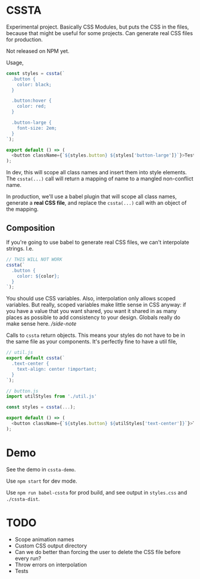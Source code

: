 # CSSTA

Experimental project. Basically CSS Modules, but puts the CSS in the files, because that might be useful for some projects. Can generate real CSS files for production.

Not released on NPM yet.

Usage,

```js
const styles = cssta(`
  .button {
    color: black;
  }

  .button:hover {
    color: red;
  }

  .button-large {
    font-size: 2em;
  }
`);

export default () => (
  <button className={`${styles.button} ${styles['button-large']}`}>Test</button>
);
```

In dev, this will scope all class names and insert them into style elements. The `cssta(...)` call will return a mapping of name to a mangled non-conflict name.

In production, we'll use a babel plugin that will scope all class names, generate a **real CSS file**, and replace the `cssta(...)` call with an object of the mapping.

## Composition

If you're going to use babel to generate real CSS files, we can't interpolate strings. I.e.

```js
// THIS WILL NOT WORK
cssta(`
  .button {
    color: ${color};
  }
`);
```

You should use CSS variables. Also, interpolation only allows scoped variables. But really, scoped variables make little sense in CSS anyway: if you have a value that you want shared, you want it shared in as many places as possible to add consistency to your design. Globals really do make sense here. */side-note*

Calls to `cssta` return objects. This means your styles do not have to be in the same file as your components. It's perfectly fine to have a util file,

```js
// util.js
export default cssta(`
  .text-center {
    text-align: center !important;
  }
`);

// button.js
import utilStyles from './util.js'

const styles = cssta(...);

export default () => (
  <button className={`${styles.button} ${utilStyles['text-center']}`}>Test</button>
);
```

# Demo

See the demo in `cssta-demo`.

Use `npm start` for dev mode.

Use `npm run babel-cssta` for prod build, and see output in `styles.css` and `./cssta-dist`.

# TODO

* Scope animation names
* Custom CSS output directory
* Can we do better than forcing the user to delete the CSS file before every run?
* Throw errors on interpolation
* Tests
